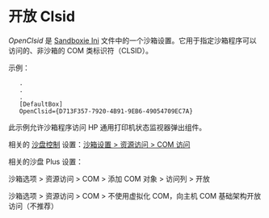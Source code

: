 # 开放 Clsid

_OpenClsid_ 是 [Sandboxie Ini](SandboxieIni.md) 文件中的一个沙箱设置。它用于指定沙箱程序可以访问的、非沙箱的 COM 类标识符（CLSID）。

示例：
```
   .
   .
   .
   [DefaultBox]
   OpenClsid={D713F357-7920-4B91-9EB6-49054709EC7A}
```

此示例允许沙箱程序访问 HP 通用打印机状态监视器弹出组件。

相关的 [沙盘控制](SandboxieControl.md) 设置：[沙箱设置 > 资源访问 > COM 访问](ResourceAccessSettings.md#com-access)

相关的沙盘 Plus 设置：

沙箱选项 > 资源访问 > COM > 添加 COM 对象 > 访问列 > 开放

沙箱选项 > 资源访问 > COM > 不使用虚拟化 COM，向主机 COM 基础架构开放访问（不推荐）